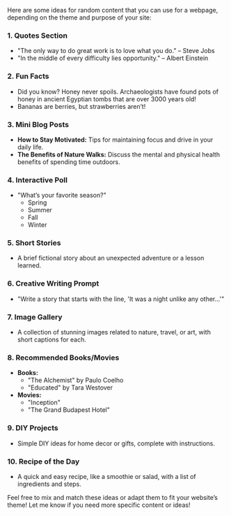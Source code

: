 Here are some ideas for random content that you can use for a webpage, depending on the theme and purpose of your site:

### 1. **Quotes Section**
   - "The only way to do great work is to love what you do." – Steve Jobs
   - "In the middle of every difficulty lies opportunity." – Albert Einstein

### 2. **Fun Facts**
   - Did you know? Honey never spoils. Archaeologists have found pots of honey in ancient Egyptian tombs that are over 3000 years old!
   - Bananas are berries, but strawberries aren’t!

### 3. **Mini Blog Posts**
   - **How to Stay Motivated:** Tips for maintaining focus and drive in your daily life.
   - **The Benefits of Nature Walks:** Discuss the mental and physical health benefits of spending time outdoors.

### 4. **Interactive Poll**
   - "What’s your favorite season?"
     - Spring
     - Summer
     - Fall
     - Winter

### 5. **Short Stories**
   - A brief fictional story about an unexpected adventure or a lesson learned.

### 6. **Creative Writing Prompt**
   - "Write a story that starts with the line, 'It was a night unlike any other…'"

### 7. **Image Gallery**
   - A collection of stunning images related to nature, travel, or art, with short captions for each.

### 8. **Recommended Books/Movies**
   - **Books:**
     - "The Alchemist" by Paulo Coelho
     - "Educated" by Tara Westover
   - **Movies:**
     - "Inception"
     - "The Grand Budapest Hotel"

### 9. **DIY Projects**
   - Simple DIY ideas for home decor or gifts, complete with instructions.

### 10. **Recipe of the Day**
   - A quick and easy recipe, like a smoothie or salad, with a list of ingredients and steps.

Feel free to mix and match these ideas or adapt them to fit your website’s theme! Let me know if you need more specific content or ideas!
